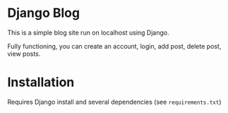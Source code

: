 # Django Blog
This is a simple blog site run on localhost using Django.

Fully functioning, you can create an account, login, add post, delete post, view posts.

# Installation
Requires Django install and several dependencies (see <code>requirements.txt</code>)